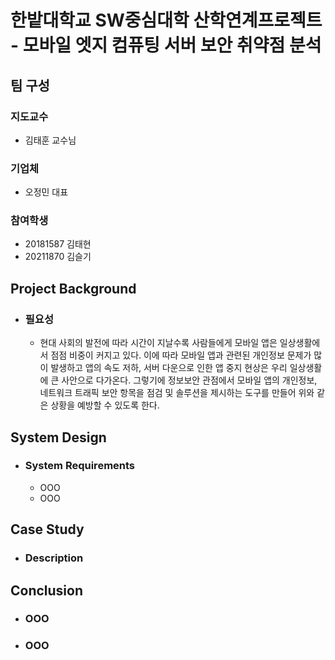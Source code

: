 # 한밭대학교 SW중심대학 산학연계프로젝트 - 모바일 엣지 컴퓨팅 서버 보안 취약점 분석

## **팀 구성**
### 지도교수
 - 김태훈 교수님

### 기업체 
 - 오정민 대표

### 참여학생
 - 20181587 김태현 
 - 20211870 김슬기

## Project Background
- ### 필요성
  - 현대 사회의 발전에 따라 시간이 지날수록 사람들에게 모바일 앱은 일상생활에서 점점 비중이 커지고 있다. 이에 따라 모바일 앱과 관련된 개인정보 문제가 많이 발생하고 앱의 속도 저하, 서버 다운으로 인한 앱 중지 현상은 우리 일상생활에 큰 사안으로 다가온다. 그렇기에 정보보안 관점에서 모바일 앱의 개인정보, 네트워크 트래픽 보안 항목을 점검 및 솔루션을 제시하는 도구를 만들어 위와 같은 상황을 예방할 수 있도록 한다.
  
## System Design
  - ### System Requirements
    - OOO
    - OOO
    
## Case Study
  - ### Description
  
  
## Conclusion
  - ### OOO
  - ### OOO
 
